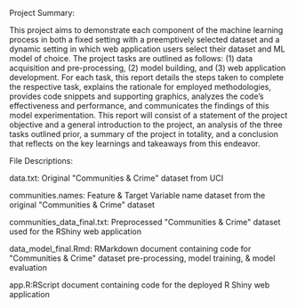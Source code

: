 Project Summary: 

This project aims to demonstrate each component of the machine learning process in both a fixed setting with a preemptively selected dataset and a dynamic setting in which web application users select their dataset and ML model of choice. The project tasks are outlined as follows: (1) data acquisition and pre-processing, (2) model building, and (3) web application development. For each task, this report details the steps taken to complete the respective task, explains the rationale for employed methodologies, provides code snippets and supporting graphics, analyzes the code’s effectiveness and performance, and communicates the findings of this model experimentation. This report will consist of a statement of the project objective and a general introduction to the project, an analysis of the three tasks outlined prior, a summary of the project in totality, and a conclusion that reflects on the key learnings and takeaways from this endeavor. 

File Descriptions: 

data.txt: Original "Communities & Crime" dataset from UCI 

communities.names: Feature & Target Variable name dataset from the original "Communities & Crime" dataset

communities_data_final.txt: Preprocessed "Communities & Crime" dataset used for the RShiny web application 

data_model_final.Rmd: RMarkdown document containing code for "Communities & Crime" dataset pre-processing, model training, & model evaluation 

app.R:RScript document containing code for the deployed R Shiny web application 
